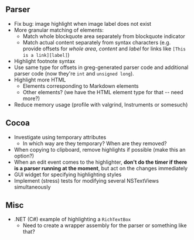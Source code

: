 Parser
------
- Fix bug: image highlight when image label does not exist
- More granular matching of elements:
    - Match whole blockquote area separately from blockquote indicator
    - Match actual content separately from syntax characters (e.g. provide
      offsets for _whole area_, _content_ and _label_ for links like
      `[This is a link][label]`)
- Highlight footnote syntax
- Use same type for offsets in greg-generated parser code and additional
  parser code (now they're `int` and `unsigned long`).
- Highlight more HTML
    - Elements corresponding to Markdown elements
    - Other elements? (we have the HTML element type for that -- need more?)
- Reduce memory usage (profile with valgrind, Instruments or somesuch)


Cocoa
-----
- Investigate using temporary attributes
    - In which way are they temporary? When are they removed?
- When copying to clipboard, remove highlights if possible (make this an option?)
- When an edit event comes to the highlighter, **don't do the timer if there
  is a parser running at the moment**, but act on the changes immediately
- GUI widget for specifying highlighting styles
- Implement (stress) tests for modifying several NSTextViews simultaneously


Misc
----
- .NET (C#) example of highlighting a `RichTextBox`
    - Need to create a wrapper assembly for the parser or something like that?

